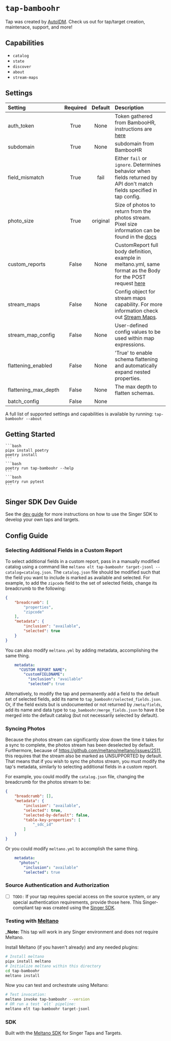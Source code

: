 # `tap-bamboohr`
Tap was created by [AutoIDM](https://autoidm.com). Check us out for tap/target creation, maintenace, support, and more!

## Capabilities

* `catalog`
* `state`
* `discover`
* `about`
* `stream-maps`

## Settings

| Setting             | Required | Default | Description |
|:--------------------|:--------:|:-------:|:------------|
| auth_token          | True     | None    | Token gathered from BambooHR, instructions are [here](https://documentation.bamboohr.com/docs#section-authentication) |
| subdomain           | True     | None    | subdomain from BambooHR |
| field_mismatch      | True     | fail    | Either `fail` or `ignore`. Determines behavior when fields returned by API don't match fields specified in tap config. |
| photo_size          | True     | original | Size of photos to return from the photos stream. Pixel size information can be found in the [docs](https://documentation.bamboohr.com/reference/get-employee-photo-1) |
| custom_reports      | False    | None    | CustomReport full body definition, example in meltano.yml, same format as the Body for the POST request [here](https://documentation.bamboohr.com/reference/request-custom-report-1) |
| stream_maps         | False    | None    | Config object for stream maps capability. For more information check out [Stream Maps](https://sdk.meltano.com/en/latest/stream_maps.html). |
| stream_map_config   | False    | None    | User-defined config values to be used within map expressions. |
| flattening_enabled  | False    | None    | 'True' to enable schema flattening and automatically expand nested properties. |
| flattening_max_depth| False    | None    | The max depth to flatten schemas. |
| batch_config        | False    | None    |             |

A full list of supported settings and capabilities is available by running: `tap-bamboohr --about`


## Getting Started
    ```bash
    pipx install poetry
    poetry install
    ```
    ```bash
    poetry run tap-bamboohr --help
    ```
    ```bash
    poetry run pytest
    ```
## Singer SDK Dev Guide

See the [dev guide](../../docs/dev_guide.md) for more instructions on how to use the Singer SDK to 
develop your own taps and targets.

## Config Guide

### Selecting Additional Fields in a Custom Report

To select additional fields in a custom report, pass in a manually modified catalog using a command like `meltano elt tap-bamboohr target-jsonl --catalog=catalog.json`. The `catalog.json` file should be modified such that the field you want to include is marked as available and selected. For example, to add the `zipcode` field to the set of selected fields, change its breadcrumb to the following:

```json
{
    "breadcrumb": [
        "properties",
        "zipcode"
    ],
    "metadata": {
        "inclusion": "available",
        "selected": true
    }
}
```

You can also modify `meltano.yml` by adding metadata, accomplishing the same thing.

```yml
    metadata:
      "CUSTOM REPORT NAME":
        "customFIELDNAME":
          "inclusion": "available"
          "selected": true
```

Alternatively, to modify the tap and permanently add a field to the default set of selected fields, add its name to `tap_bamboohr/selected_fields.json`. Or, if the field exists but is undocumented or not returned by `/meta/fields`, add its name and data type to `tap_bamboohr/merge_fields.json` to have it be merged into the default catalog (but not necessarily selected by default).

### Syncing Photos

Because the photos stream can significantly slow down the time it takes for a sync to complete, the photos stream has been deselected by default. Furthermore, because of https://github.com/meltano/meltano/issues/2511, this requires that the stream also be marked as UNSUPPORTED by default. That means that if you wish to sync the photos stream, you must modify the tap's metadata, similarly to selecting additional fields in a custom report.

For example, you could modify the `catalog.json` file, changing the breadcrumb for the photos stream to be:

```json
{
    "breadcrumb": [],
    "metadata": {
        "inclusion": "available",
        "selected": true,
        "selected-by-default": false,
        "table-key-properties": [
            "_sdc_id"
        ]
    }
}
```

Or you could modify `meltano.yml` to accomplish the same thing.

```yml
    metadata:
      "photos":
        "inclusion": "available"
        "selected": true
```

### Source Authentication and Authorization

- [ ] `TODO:` If your tap requires special access on the source system, or any special authentication requirements, provide those here.
This Singer-compliant tap was created using the [Singer SDK](https://gitlab.com/meltano/singer-sdk).

### Testing with [Meltano](https://www.meltano.com)

_**Note:** This tap will work in any Singer environment and does not require Meltano.

Install Meltano (if you haven't already) and any needed plugins:

```bash
# Install meltano
pipx install meltano
# Initialize meltano within this directory
cd tap-bamboohr
meltano install
```

Now you can test and orchestrate using Meltano:

```bash
# Test invocation:
meltano invoke tap-bamboohr --version
# OR run a test `elt` pipeline:
meltano elt tap-bamboohr target-jsonl
```

### SDK

Built with the [Meltano SDK](https://sdk.meltano.com) for Singer Taps and Targets.
